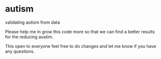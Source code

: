 # autism
validating autism from data 


Please help me in grow this code more so that we can find a better results for the reducing austim.

This open to everyone feel free to do changes and let me know if you have any questions.
